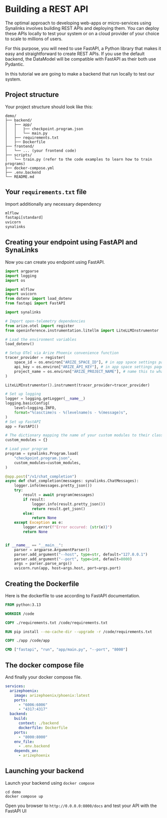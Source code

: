 # Building a REST API

The optimal approach to developing web-apps or micro-services using Synalinks involves building REST APIs and deploying them. You can deploy these APIs locally to test your system or on a cloud provider of your choice to scale to millions of users.

For this purpose, you will need to use FastAPI, a Python library that makes it easy and straightforward to create REST APIs. If you use the default backend, the DataModel will be compatible with FastAPI as their both use Pydantic.

In this tutorial we are going to make a backend that run locally to test our system.

## Project structure

Your project structure should look like this:

```shell
demo/
├── backend/
│   ├── app/
│   │   ├── checkpoint.program.json
│   │   └── main.py
│   ├── requirements.txt
│   ├── Dockerfile
├── frontend/
│   └── ... (your frontend code)
├── scripts/
│   └── train.py (refer to the code examples to learn how to train programs)
├── docker-compose.yml
├── .env.backend
└── README.md
```

## Your `requirements.txt` file

Import additionally any necessary dependency

```txt title="requirements.txt"
mlflow
fastapi[standard]
uvicorn
synalinks
```

## Creating your endpoint using FastAPI and SynaLinks

Now you can create you endpoint using FastAPI.

```python title="main.py"
import argparse
import logging
import os

import mlflow
import uvicorn
from dotenv import load_dotenv
from fastapi import FastAPI

import synalinks

# Import open-telemetry dependencies
from arize.otel import register
from openinference.instrumentation.litellm import LiteLLMInstrumentor

# Load the environment variables
load_dotenv()

# Setup OTel via Arize Phoenix convenience function
tracer_provider = register(
    space_id = os.environ["ARIZE_SPACE_ID"], # in app space settings page
    api_key = os.environ["ARIZE_API_KEY"], # in app space settings page
    project_name = os.environ["ARIZE_PROJECT_NAME"], # name this to whatever you would like
)

LiteLLMInstrumentor().instrument(tracer_provider=tracer_provider)

# Set up logging
logger = logging.getLogger(__name__)
logging.basicConfig(
    level=logging.INFO,
    format="%(asctime)s - %(levelname)s - %(message)s",
)
# Set up FastAPI
app = FastAPI()

# The dictionary mapping the name of your custom modules to their class
custom_modules = {}

# Load your program
program = synalinks.Program.load(
    "checkpoint.program.json",
    custom_modules=custom_modules,
)

@app.post("/v1/chat_completion")
async def chat_completion(messages: synalinks.ChatMessages):
    logger.info(messages.pretty_json())
    try:
        result = await program(messages)
        if result:
            logger.info(result.pretty_json())
            return result.get_json()
        else:
            return None
    except Exception as e:
        logger.error(f"Error occured: {str(e)}")
        return None


if __name__ == "__main__":
    parser = argparse.ArgumentParser()
    parser.add_argument("--host", type=str, default="127.0.0.1")
    parser.add_argument("--port", type=int, default=8000)
    args = parser.parse_args()
    uvicorn.run(app, host=args.host, port=args.port)
```

## Creating the Dockerfile

Here is the dockerfile to use according to FastAPI documentation.

```Dockerfile title="Dockerfile"
FROM python:3.13

WORKDIR /code

COPY ./requirements.txt /code/requirements.txt

RUN pip install --no-cache-dir --upgrade -r /code/requirements.txt

COPY ./app /code/app

CMD ["fastapi", "run", "app/main.py", "--port", "8000"]
```

## The docker compose file

And finally your docker compose file.

```yml title="docker-compose.yml"
services:
  arizephoenix:
    image: arizephoenix/phoenix:latest
    ports:
      - "6006:6006"
      - "4317:4317"
  backend:
    build:
      context: ./backend
      dockerfile: Dockerfile
    ports:
      - "8000:8000"
    env_file:
      - .env.backend
    depends_on:
      - arizephoenix
```

## Launching your backend

Launch your backend using `docker compose`

```shell
cd demo
docker compose up
```

Open you browser to `http://0.0.0.0:8000/docs` and test your API with the FastAPI UI